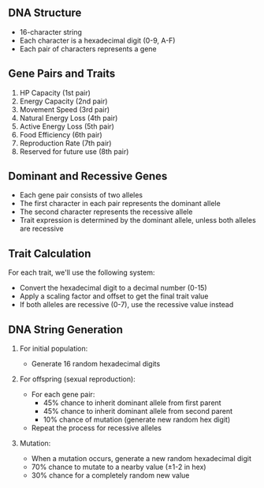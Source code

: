 ## DNA Structure
- 16-character string
- Each character is a hexadecimal digit (0-9, A-F)
- Each pair of characters represents a gene

## Gene Pairs and Traits

1. HP Capacity (1st pair)
2. Energy Capacity (2nd pair)
3. Movement Speed (3rd pair)
4. Natural Energy Loss (4th pair)
5. Active Energy Loss (5th pair)
6. Food Efficiency (6th pair)
7. Reproduction Rate (7th pair)
8. Reserved for future use (8th pair)

## Dominant and Recessive Genes

- Each gene pair consists of two alleles
- The first character in each pair represents the dominant allele
- The second character represents the recessive allele
- Trait expression is determined by the dominant allele, unless both alleles are recessive

## Trait Calculation

For each trait, we'll use the following system:
- Convert the hexadecimal digit to a decimal number (0-15)
- Apply a scaling factor and offset to get the final trait value
- If both alleles are recessive (0-7), use the recessive value instead

## DNA String Generation

1. For initial population:
   - Generate 16 random hexadecimal digits

2. For offspring (sexual reproduction):
   - For each gene pair:
     - 45% chance to inherit dominant allele from first parent
     - 45% chance to inherit dominant allele from second parent
     - 10% chance of mutation (generate new random hex digit)
   - Repeat the process for recessive alleles

3. Mutation:
   - When a mutation occurs, generate a new random hexadecimal digit
   - 70% chance to mutate to a nearby value (±1-2 in hex)
   - 30% chance for a completely random new value

